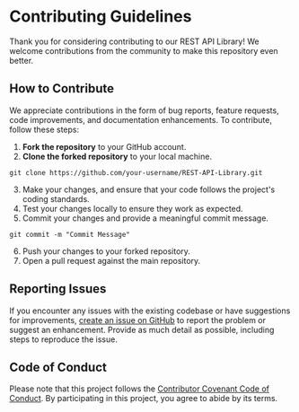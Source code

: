 # Contributing Guidelines

Thank you for considering contributing to our REST API Library! We welcome contributions from the community to make this repository even better.

## How to Contribute

We appreciate contributions in the form of bug reports, feature requests, code improvements, and documentation enhancements. To contribute, follow these steps:

1. **Fork the repository** to your GitHub account.
2. **Clone the forked repository** to your local machine.

```
git clone https://github.com/your-username/REST-API-Library.git
```

3. Make your changes, and ensure that your code follows the project's coding standards.
4. Test your changes locally to ensure they work as expected.
5. Commit your changes and provide a meaningful commit message.
```
git commit -m "Commit Message"
```
6. Push your changes to your forked repository.
7. Open a pull request against the main repository.

## Reporting Issues
If you encounter any issues with the existing codebase or have suggestions for improvements, [create an issue on GitHub](https://github.com/cyrixninja/REST-API-Library/issues) to report the problem or suggest an enhancement. Provide as much detail as possible, including steps to reproduce the issue.

## Code of Conduct
Please note that this project follows the [Contributor Covenant Code of Conduct](https://www.contributor-covenant.org/version/2/1/code_of_conduct/). By participating in this project, you agree to abide by its terms.